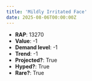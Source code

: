 ```yaml
---
title: 'Mildly Irritated Face'
date: 2025-08-06T00:00:00Z
---
```

- **RAP**: 13270
- **Value**: -1
- **Demand level**: -1
- **Trend**: -1
- **Projected?**: True
- **Hyped?**: True
- **Rare?**: True
